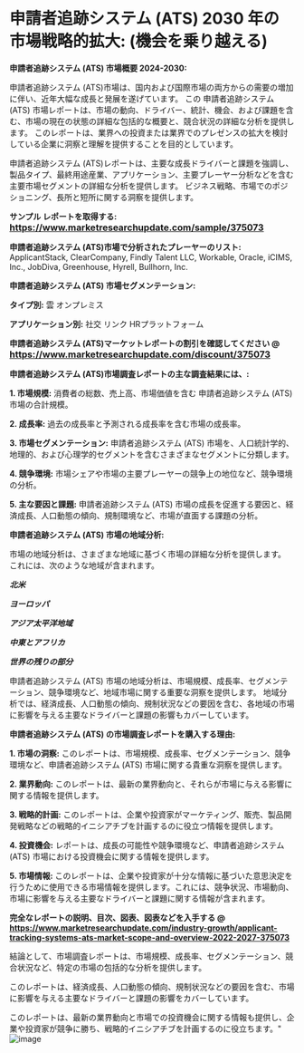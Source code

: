 # 申請者追跡システム (ATS) 2030 年の市場戦略的拡大: (機会を乗り越える)

<strong>申請者追跡システム (ATS) 市場概要 2024-2030:</strong>

申請者追跡システム (ATS)市場は、国内および国際市場の両方からの需要の増加に伴い、近年大幅な成長と発展を遂げています。 この 申請者追跡システム (ATS) 市場レポートは、市場の動向、ドライバー、統計、機会、および課題を含む、市場の現在の状態の詳細な包括的な概要と、競合状況の詳細な分析を提供します。 このレポートは、業界への投資または業界でのプレゼンスの拡大を検討している企業に洞察と理解を提供することを目的としています。

申請者追跡システム (ATS)レポートは、主要な成長ドライバーと課題を強調し、製品タイプ、最終用途産業、アプリケーション、主要プレーヤー分析などを含む主要市場セグメントの詳細な分析を提供します。 ビジネス戦略、市場でのポジショニング、長所と短所に関する洞察を提供します。



<strong>サンプル レポートを取得する: <a href=https://www.marketresearchupdate.com/sample/375073><font size=3 color=#0000ff>https://www.marketresearchupdate.com/sample/375073</font></a></strong>



<strong>申請者追跡システム (ATS)市場で分析されたプレーヤーのリスト:</strong>
ApplicantStack, ClearCompany, Findly Talent LLC, Workable, Oracle, iCIMS, Inc., JobDiva, Greenhouse, Hyrell, Bullhorn, Inc.



<strong>申請者追跡システム (ATS) 市場セグメンテーション:</strong>



<strong>タイプ別:</strong>
雲
オンプレミス



<strong>アプリケーション別:</strong>
社交
リンク
HRプラットフォーム



<strong>申請者追跡システム (ATS)マーケットレポートの割引を確認してください @ <a href=https://www.marketresearchupdate.com/discount/375073><font size=3 color=#0000ff>https://www.marketresearchupdate.com/discount/375073</font></a></strong>



<strong>申請者追跡システム (ATS)市場調査レポートの主な調査結果には、:</strong>



<strong>1. 市場規模:</strong> 消費者の総数、売上高、市場価値を含む 申請者追跡システム (ATS) 市場の合計規模。



<strong>2. 成長率:</strong> 過去の成長率と予測される成長率を含む市場の成長率。



<strong>3. 市場セグメンテーション:</strong> 申請者追跡システム (ATS) 市場を、人口統計学的、地理的、および心理学的セグメントを含むさまざまなセグメントに分類します。



<strong>4. 競争環境:</strong> 市場シェアや市場の主要プレーヤーの競争上の地位など、競争環境の分析。



<strong>5. 主な要因と課題:</strong> 申請者追跡システム (ATS) 市場の成長を促進する要因と、経済成長、人口動態の傾向、規制環境など、市場が直面する課題の分析。



<strong>申請者追跡システム (ATS) 市場の地域分析:</strong>

市場の地域分析は、さまざまな地域に基づく市場の詳細な分析を提供します。 これには、次のような地域が含まれます。

<em>

<strong>北米</strong></em>
<em>

<strong>ヨーロッパ</strong></em>
<em>

<strong>アジア太平洋地域</strong></em>
<em>

<strong>中東とアフリカ</strong></em>
<em>

<strong>世界の残りの部分</strong></em>

申請者追跡システム (ATS) 市場の地域分析は、市場規模、成長率、セグメンテーション、競争環境など、地域市場に関する重要な洞察を提供します。 地域分析では、経済成長、人口動態の傾向、規制状況などの要因を含む、各地域の市場に影響を与える主要なドライバーと課題の影響もカバーしています。



<strong>申請者追跡システム (ATS) の市場調査レポートを購入する理由:</strong>



<strong>1. 市場の洞察:</strong> このレポートは、市場規模、成長率、セグメンテーション、競争環境など、申請者追跡システム (ATS) 市場に関する貴重な洞察を提供します。



<strong>2. 業界動向:</strong> このレポートは、最新の業界動向と、それらが市場に与える影響に関する情報を提供します。



<strong>3. 戦略的計画:</strong> このレポートは、企業や投資家がマーケティング、販売、製品開発戦略などの戦略的イニシアチブを計画するのに役立つ情報を提供します。



<strong>4. 投資機会:</strong> レポートは、成長の可能性や競争環境など、申請者追跡システム (ATS) 市場における投資機会に関する情報を提供します。



<strong>5. 市場情報:</strong> このレポートは、企業や投資家が十分な情報に基づいた意思決定を行うために使用できる市場情報を提供します。これには、競争状況、市場動向、市場に影響を与える主要なドライバーと課題に関する情報が含まれます。



<strong><b>完全なレポートの説明、目次、図表、図表などを入手する @ <a href=https://www.marketresearchupdate.com/industry-growth/applicant-tracking-systems-ats-market-scope-and-overview-2022-2027-375073>https://www.marketresearchupdate.com/industry-growth/applicant-tracking-systems-ats-market-scope-and-overview-2022-2027-375073</a></b></strong>

結論として、市場調査レポートは、市場規模、成長率、セグメンテーション、競合状況など、特定の市場の包括的な分析を提供します。

このレポートは、経済成長、人口動態の傾向、規制状況などの要因を含む、市場に影響を与える主要なドライバーと課題の影響をカバーしています。

このレポートは、最新の業界動向と市場での投資機会に関する情報も提供し、企業や投資家が競争に勝ち、戦略的イニシアチブを計画するのに役立ちます。"
![image](https://github.com/renukap7961/renukap7961/assets/163852544/0e6a4286-89cc-4f5f-a09f-7acb4d726d89)
